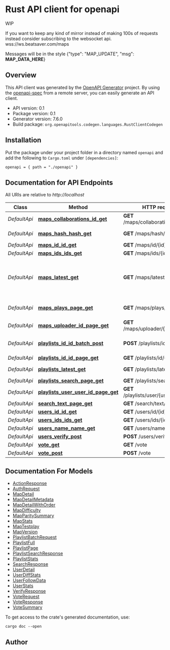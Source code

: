 # Rust API client for openapi

WIP

If you want to keep any kind of mirror instead of making 100s of requests instead consider subscribing to the websocket api.
wss://ws.beatsaver.com/maps

Messages will be in the style {\"type\": \"MAP_UPDATE\", \"msg\": __MAP_DATA_HERE__}


## Overview

This API client was generated by the [OpenAPI Generator](https://openapi-generator.tech) project.  By using the [openapi-spec](https://openapis.org) from a remote server, you can easily generate an API client.

- API version: 0.1
- Package version: 0.1
- Generator version: 7.6.0
- Build package: `org.openapitools.codegen.languages.RustClientCodegen`

## Installation

Put the package under your project folder in a directory named `openapi` and add the following to `Cargo.toml` under `[dependencies]`:

```
openapi = { path = "./openapi" }
```

## Documentation for API Endpoints

All URIs are relative to *http://localhost*

Class | Method | HTTP request | Description
------------ | ------------- | ------------- | -------------
*DefaultApi* | [**maps_collaborations_id_get**](docs/DefaultApi.md#maps_collaborations_id_get) | **GET** /maps/collaborations/{id} | Get maps by a user, including collaborations
*DefaultApi* | [**maps_hash_hash_get**](docs/DefaultApi.md#maps_hash_hash_get) | **GET** /maps/hash/{hash} | Get map(s) for a map hash
*DefaultApi* | [**maps_id_id_get**](docs/DefaultApi.md#maps_id_id_get) | **GET** /maps/id/{id} | Get map information
*DefaultApi* | [**maps_ids_ids_get**](docs/DefaultApi.md#maps_ids_ids_get) | **GET** /maps/ids/{ids} | Get maps for mapIds
*DefaultApi* | [**maps_latest_get**](docs/DefaultApi.md#maps_latest_get) | **GET** /maps/latest | Get maps ordered by upload/publish/updated. If you're going to scrape the data and make 100s of requests make this this endpoint you use.
*DefaultApi* | [**maps_plays_page_get**](docs/DefaultApi.md#maps_plays_page_get) | **GET** /maps/plays/{page} | Get maps ordered by play count (Not currently tracked)
*DefaultApi* | [**maps_uploader_id_page_get**](docs/DefaultApi.md#maps_uploader_id_page_get) | **GET** /maps/uploader/{id}/{page} | Get maps by a user
*DefaultApi* | [**playlists_id_id_batch_post**](docs/DefaultApi.md#playlists_id_id_batch_post) | **POST** /playlists/id/{id}/batch | Add or remove up to 100 maps to a playlist. Requires OAUTH
*DefaultApi* | [**playlists_id_id_page_get**](docs/DefaultApi.md#playlists_id_id_page_get) | **GET** /playlists/id/{id}/{page} | Get playlist detail
*DefaultApi* | [**playlists_latest_get**](docs/DefaultApi.md#playlists_latest_get) | **GET** /playlists/latest | Get playlists ordered by created/updated
*DefaultApi* | [**playlists_search_page_get**](docs/DefaultApi.md#playlists_search_page_get) | **GET** /playlists/search/{page} | Search for playlists
*DefaultApi* | [**playlists_user_user_id_page_get**](docs/DefaultApi.md#playlists_user_user_id_page_get) | **GET** /playlists/user/{userId}/{page} | Get playlists by user
*DefaultApi* | [**search_text_page_get**](docs/DefaultApi.md#search_text_page_get) | **GET** /search/text/{page} | Search for maps
*DefaultApi* | [**users_id_id_get**](docs/DefaultApi.md#users_id_id_get) | **GET** /users/id/{id} | Get user info
*DefaultApi* | [**users_ids_ids_get**](docs/DefaultApi.md#users_ids_ids_get) | **GET** /users/ids/{ids} | Get user info
*DefaultApi* | [**users_name_name_get**](docs/DefaultApi.md#users_name_name_get) | **GET** /users/name/{name} | Get user info by name
*DefaultApi* | [**users_verify_post**](docs/DefaultApi.md#users_verify_post) | **POST** /users/verify | Verify user tokens
*DefaultApi* | [**vote_get**](docs/DefaultApi.md#vote_get) | **GET** /vote | Get votes
*DefaultApi* | [**vote_post**](docs/DefaultApi.md#vote_post) | **POST** /vote | Vote on a map


## Documentation For Models

 - [ActionResponse](docs/ActionResponse.md)
 - [AuthRequest](docs/AuthRequest.md)
 - [MapDetail](docs/MapDetail.md)
 - [MapDetailMetadata](docs/MapDetailMetadata.md)
 - [MapDetailWithOrder](docs/MapDetailWithOrder.md)
 - [MapDifficulty](docs/MapDifficulty.md)
 - [MapParitySummary](docs/MapParitySummary.md)
 - [MapStats](docs/MapStats.md)
 - [MapTestplay](docs/MapTestplay.md)
 - [MapVersion](docs/MapVersion.md)
 - [PlaylistBatchRequest](docs/PlaylistBatchRequest.md)
 - [PlaylistFull](docs/PlaylistFull.md)
 - [PlaylistPage](docs/PlaylistPage.md)
 - [PlaylistSearchResponse](docs/PlaylistSearchResponse.md)
 - [PlaylistStats](docs/PlaylistStats.md)
 - [SearchResponse](docs/SearchResponse.md)
 - [UserDetail](docs/UserDetail.md)
 - [UserDiffStats](docs/UserDiffStats.md)
 - [UserFollowData](docs/UserFollowData.md)
 - [UserStats](docs/UserStats.md)
 - [VerifyResponse](docs/VerifyResponse.md)
 - [VoteRequest](docs/VoteRequest.md)
 - [VoteResponse](docs/VoteResponse.md)
 - [VoteSummary](docs/VoteSummary.md)


To get access to the crate's generated documentation, use:

```
cargo doc --open
```

## Author



